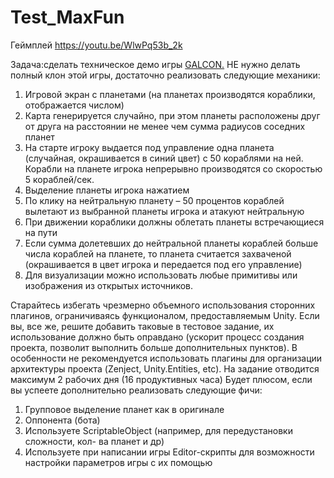 # Test_MaxFun
Геймплей https://youtu.be/WlwPq53b_2k 

Задача:сделать техническое демо игры [GALCON.](https://www.youtube.com/watch?v=UxbJJfshYLM)
НЕ нужно делать полный клон этой игры, достаточно реализовать
следующие механики:

1. Игровой экран с планетами (на планетах производятся кораблики,
отображается числом)
2. Карта генерируется случайно, при этом планеты расположены друг от друга на
расстоянии не менее чем сумма радиусов соседних планет
3. На старте игроку выдается под управление одна планета (случайная,
окрашивается в синий цвет) с 50 кораблями на ней. Корабли на планете игрока
непрерывно производятся со скоростью 5 кораблей/сек.
4. Выделение планеты игрока нажатием
5. По клику на нейтральную планету – 50 процентов кораблей вылетают из
выбранной планеты игрока и атакуют нейтральную
6. При движении кораблики должны облетать планеты встречающиеся на пути
7. Если сумма долетевших до нейтральной планеты кораблей больше числа
кораблей на планете, то планета считается захваченой (окрашивается в цвет
игрока и передается под его управление)
8. Для визуализации можно использовать любые примитивы или изображения из
открытых источников.

Старайтесь избегать чрезмерно объемного использования сторонних плагинов, ограничиваясь функционалом, предоставляемым Unity. Если вы, все же, решите
добавить таковые в тестовое задание, их использование должно быть оправдано (ускорит процесс создания проекта, позволит выполнить больше дополнительных пунктов). 
В особенности не рекомендуется использовать плагины для организации архитектуры проекта (Zenject, Unity.Entities, etc). На задание отводится максимум 2 рабочих дня 
(16 продуктивных часа) Будет плюсом, если вы успеете дополнительно реализовать следующие фичи:

1. Групповое выделение планет как в оригинале
2. Оппонента (бота)
3. Используете ScriptableObject (например, для передустановки сложности, кол-
ва планет и др)
4. Используете при написании игры Editor-скрипты для возможности настройки
параметров игры с их помощью

